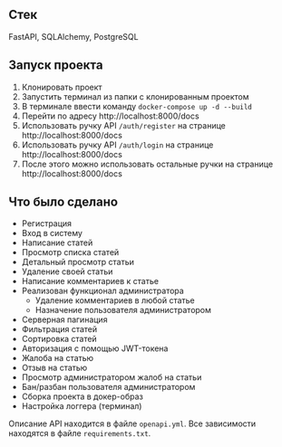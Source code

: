 ## Стек
FastAPI, SQLAlchemy, PostgreSQL

## Запуск проекта
1. Клонировать проект
2. Запустить терминал из папки с клонированным проектом
3. В терминале ввести команду `docker-compose up -d --build`
4. Перейти по адресу http://localhost:8000/docs
5. Использовать ручку API `/auth/register` на странице http://localhost:8000/docs
6. Использовать ручку API `/auth/login` на странице http://localhost:8000/docs
7. После этого можно использовать остальные ручки на странице http://localhost:8000/docs

## Что было сделано
- Регистрация
- Вход в систему
- Написание статей
- Просмотр списка статей
- Детальный просмотр статьи
- Удаление своей статьи
- Написание комментариев к статье
- Реализован функционал администратора
    - Удаление комментариев в любой статье
    - Назначение пользователя администратором
- Серверная пагинация
- Фильтрация статей
- Сортировка статей
- Авторизация с помощью JWT-токена
- Жалоба на статью
- Отзыв на статью
- Просмотр администратором жалоб на статьи
- Бан/разбан пользователя администратором
- Сборка проекта в докер-образ
- Настройка логгера (терминал)

Описание API находится в файле `openapi.yml`.
Все зависимости находятся в файле `requirements.txt`.